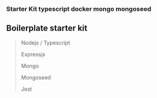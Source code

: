 ### Starter Kit typescript docker mongo mongoseed
## Boilerplate starter kit
> Nodejs / Typescript
>
> Expressjs
> 
> Mongo
>
> Mongoseed
>
> Jest


